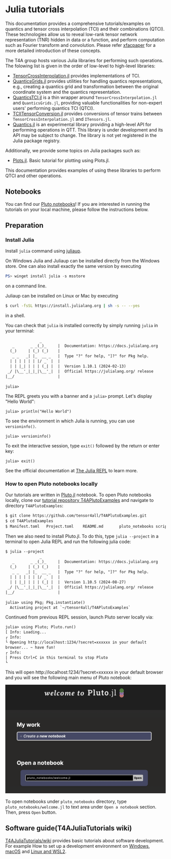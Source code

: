 # Julia tutorials

This documentation provides a comprehensive tutorials/examples
on quantics and tensor cross interpolation (TCI) and their combinations (QTCI).
These technologies allow us to reveal low-rank tensor network representation (TNR) hidden in data or a function,
and perform computation such as Fourier transform and convolution.
Please refer [xfacpaper](https://arxiv.org/abs/2407.02454) for a more detailed introduction of these concepts.

The T4A group hosts various Julia libraries for performing such operations.
The folowing list is given in the order of low-level to high-level libraries:

- [TensorCrossInterpolation.jl](https://github.com/tensor4all/TensorCrossInterpolation.jl/) provides implementations of TCI.
- [QuanticsGrids.jl](https://github.com/tensor4all/QuanticsGrids.jl/) provides utilities for handling quantics representations, e.g., creating a quantics grid and transformation between the original coordinate system and the quantics representation.
- [QuanticsTCI.jl](https://github.com/tensor4all/QuanticsTCI.jl/) is a thin wrapper around `TensorCrossInterpolation.jl` and `QuanticsGrids.jl`, providing valuable functionalities for non-expert users' performing quantics TCI (QTCI).
- [TCIITensorConversion.jl](https://github.com/tensor4all/TCIITensorConversion.jl/) provides conversions of tensor trains between `TensorCrossInterpolation.jl` and `ITensors.jl`.
- [Quantics.jl](https://github.com/tensor4all/Quantics.jl/) is an experimental library providing a high-level API for performing operations in QTT. This library is under development and its API may be subject to change. The library is not yet registered in the Julia package registry.

Additionally, we provide some topics on Julia packages such as:

- [Plots.jl](https://tensor4all.org/T4APlutoExamples/pluto_notebooks/plots.html). Basic tutorial for plotting using Plots.jl.

This documentation provides examples of using these libraries to perform QTCI and other operations.


## Notebooks

You can find our [Pluto notebooks](https://tensor4all.org/T4APlutoExamples/pluto_notebooks/)!
If you are interested in running the tutorials on your local machine, please follow the instructions below.

## Preparation

### Install Julia

Install `julia` command using [juliaup](https://github.com/JuliaLang/juliaup).

On Windows Julia and Juliaup can be installed directly from the Windows store. One can also install exactly the same version by executing


<!-- #region -->
```powershell
PS> winget install julia -s msstore
```

<!-- #endregion -->

on a command line.

Juliaup can be installed on Linux or Mac by executing


<!-- #region -->
```sh
$ curl -fsSL https://install.julialang.org | sh -s -- --yes
```

<!-- #endregion -->

in a shell.

You can check that `julia` is installed correctly by simply running `julia` in your terminal:

```julia-repl
               _
   _       _ _(_)_     |  Documentation: https://docs.julialang.org
  (_)     | (_) (_)    |
   _ _   _| |_  __ _   |  Type "?" for help, "]?" for Pkg help.
  | | | | | | |/ _` |  |
  | | |_| | | | (_| |  |  Version 1.10.1 (2024-02-13)
 _/ |\__'_|_|_|\__'_|  |  Official https://julialang.org/ release
|__/                   |

julia>
```

The REPL greets you with a banner and a `julia>` prompt. Let's display "Hello World":

```julia-repl
julia> println("Hello World")
```

To see the environment in which Julia is running, you can use `versioninfo()`.

```julia-repl
julia> versioninfo()
```

To exit the interactive session, type `exit()` followed by the return or enter key:

```julia-repl
julia> exit()
```

See the official documentation at [The Julia REPL](https://docs.julialang.org/en/v1/stdlib/REPL/) to learn more.

### How to open Pluto notebooks locally

Our tutorials are written in [Pluto.jl](https://plutojl.org/) notebook. To open Pluto notebooks locally, clone our [tutorial repository T4APlutoExamples](https://github.com/tensor4all/T4APlutoExamples) and navigate to directory `T4APlutoExamples`:

```sh
$ git clone https://github.com/tensor4all/T4APlutoExamples.git
$ cd T4APlutoExamples
$ Manifest.toml   Project.toml    README.md       pluto_notebooks scripts
```

Then we also need to install Pluto.jl. To do this, type `julia --project` in a terminal to open Julia REPL and run the following julia code:

```julia-repl
$ julia --project
               _
   _       _ _(_)_     |  Documentation: https://docs.julialang.org
  (_)     | (_) (_)    |
   _ _   _| |_  __ _   |  Type "?" for help, "]?" for Pkg help.
  | | | | | | |/ _` |  |
  | | |_| | | | (_| |  |  Version 1.10.5 (2024-08-27)
 _/ |\__'_|_|_|\__'_|  |  Official https://julialang.org/ release
|__/                   |

julia> using Pkg; Pkg.instantiate()
  Activating project at `~/tensor4all/T4APlutoExamples`
```

Continued from previous REPL session, launch Pluto server locally via:

```julia-repl
julia> using Pluto; Pluto.run()
[ Info: Loading...
┌ Info:
└ Opening http://localhost:1234/?secret=xxxxxx in your default browser... ~ have fun!
┌ Info:
│ Press Ctrl+C in this terminal to stop Pluto
└
```

This will open http://localhost:1234/?secret=xxxxxx in your default browser and you will see the following main menu of Pluto notebook:

![](https://raw.githubusercontent.com/tensor4all/T4APlutoExamples/refs/heads/main/assets/open_welcome.png)

To open notebooks under `pluto_notebooks` directory, type `pluto_notebooks/welcome.jl` to text area under `Open a notebook` section. Then, press `Open` button.

## Software guide(T4AJuliaTutorials wiki)

[T4AJuliaTutorials/wiki](https://github.com/tensor4all/T4AJuliaTutorials/wiki) provides basic tutorials about software development. For example How to set up a development environment on [Windows](https://github.com/tensor4all/T4AJuliaTutorials/wiki/Instructions-for-setting-up-a-development-environment-on-Windows(PowerShell,-winget)), [macOS](https://github.com/tensor4all/T4AJuliaTutorials/wiki/Instructions-for-setting-up-a-development-environment-on-macOS) and [Linux and WSL2](https://github.com/tensor4all/T4AJuliaTutorials/wiki/Instructions-for-setting-up-a-development-environment-on-Linux(Ubuntu,-WSL2)).